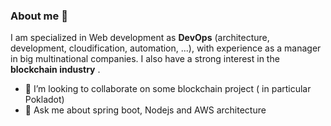### About me 👋

I am specialized in Web development as **DevOps** (architecture, development, cloudification, automation, ...), with experience as a manager in big multinational companies. I also have a strong interest in the **blockchain industry** .

- 👯 I’m looking to collaborate on some blockchain project ( in particular Pokladot)
- 💬 Ask me about spring boot, Nodejs and AWS architecture


